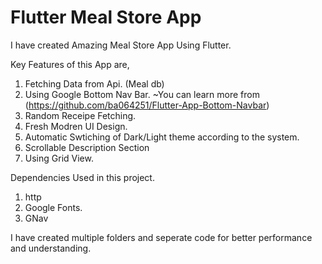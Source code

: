 # Flutter Meal Store App

I have created Amazing Meal Store App Using Flutter.

Key Features of this App are,

1. Fetching Data from Api. (Meal db)
2. Using Google Bottom Nav Bar.
   ~You can learn more from (https://github.com/ba064251/Flutter-App-Bottom-Navbar)
3. Random Receipe Fetching.
4. Fresh Modren UI Design.
5. Automatic Swtiching of Dark/Light theme according to the system.
6. Scrollable Description Section
7. Using Grid View.

Dependencies Used in this project.

1. http
2. Google Fonts.
3. GNav

I have created multiple folders and seperate code for better performance and understanding. 
